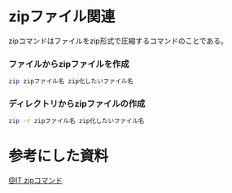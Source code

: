 # zipファイル関連
zipコマンドはファイルをzip形式で圧縮するコマンドのことである。

### ファイルからzipファイルを作成
```bash
zip zipファイル名 zip化したいファイル名
```

### ディレクトリからzipファイルの作成
```bash
zip -r zipファイル名 zip化したいファイル名
```

# 参考にした資料
[@IT zipコマンド](https://atmarkit.itmedia.co.jp/ait/articles/1607/25/news021.html)
